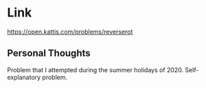 # Link

https://open.kattis.com/problems/reverserot

## Personal Thoughts

Problem that I attempted during the summer holidays of 2020. Self-explanatory problem.

